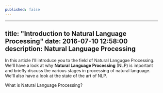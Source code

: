 ```yaml
---
published: false
---
```

---
title:  "Introduction to Natural Language Processing"
date:   2016-07-10 12:58:00
description: Natural Language Processing
---

In this article I'll introduce you to the field of Natural Langugae Processing. We'll have a look at why **Natural Language Processing** (NLP) is important and briefly discuss the various stages in processing of natural language. We'll also have a look at the state of the art of NLP.  

What is Natural Language Processing?



